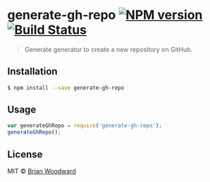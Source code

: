 # generate-gh-repo [![NPM version](https://badge.fury.io/js/generate-gh-repo.svg)](https://npmjs.org/package/generate-gh-repo) [![Build Status](https://travis-ci.org/generate/generate-gh-repo.svg?branch=master)](https://travis-ci.org/generate/generate-gh-repo)

> Generate generator to create a new repository on GitHub.

## Installation

```sh
$ npm install --save generate-gh-repo
```

## Usage

```js
var generateGhRepo = require('generate-gh-repo');
generateGhRepo();
```

## License

MIT © [Brian Woodward](https://github.com/doowb)
